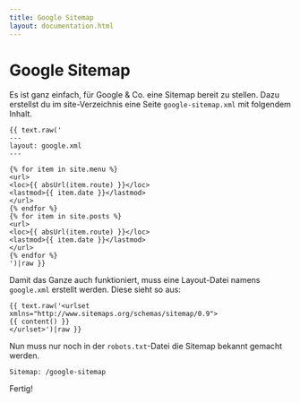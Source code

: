 ```yaml
---
title: Google Sitemap
layout: documentation.html
---
```


# Google Sitemap

Es ist ganz einfach, für Google & Co. eine Sitemap bereit zu stellen. Dazu
erstellst du im site-Verzeichnis eine Seite `google-sitemap.xml` mit folgendem
Inhalt.

    {{ text.raw('
    ---
    layout: google.xml
    ---

    {% for item in site.menu %}
    <url>
    <loc>{{ absUrl(item.route) }}</loc>
    <lastmod>{{ item.date }}</lastmod>
    </url>
    {% endfor %}
    {% for item in site.posts %}
    <url>
    <loc>{{ absUrl(item.route) }}</loc>
    <lastmod>{{ item.date }}</lastmod>
    </url>
    {% endfor %}
    ')|raw }}

Damit das Ganze auch funktioniert, muss eine Layout-Datei namens `google.xml`
erstellt werden. Diese sieht so aus:

    {{ text.raw('<urlset xmlns="http://www.sitemaps.org/schemas/sitemap/0.9">
    {{ content() }}
    </urlset>')|raw }}

Nun muss nur noch in der `robots.txt`-Datei die Sitemap bekannt gemacht werden.

    Sitemap: /google-sitemap

Fertig!